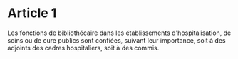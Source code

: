 # Article 1

Les fonctions de bibliothécaire dans les établissements d'hospitalisation, de soins ou de cure publics sont confiées, suivant leur importance, soit à des adjoints des cadres hospitaliers, soit à des commis.
